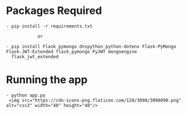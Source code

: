 # Packages Required

    - pip install -r requirements.txt 

                or 
                
    - pip install Flask pymongo dnspython python-dotenv Flask-PyMongo Flask-JWT-Extended flask_pymongo PyJWT mongoengine              
      flask_jwt_extended

# Running the app
 
    - python app.py
     <img src="https://cdn-icons-png.flaticon.com/128/3098/3098090.png" alt="css3" width="40" height="40"/>

